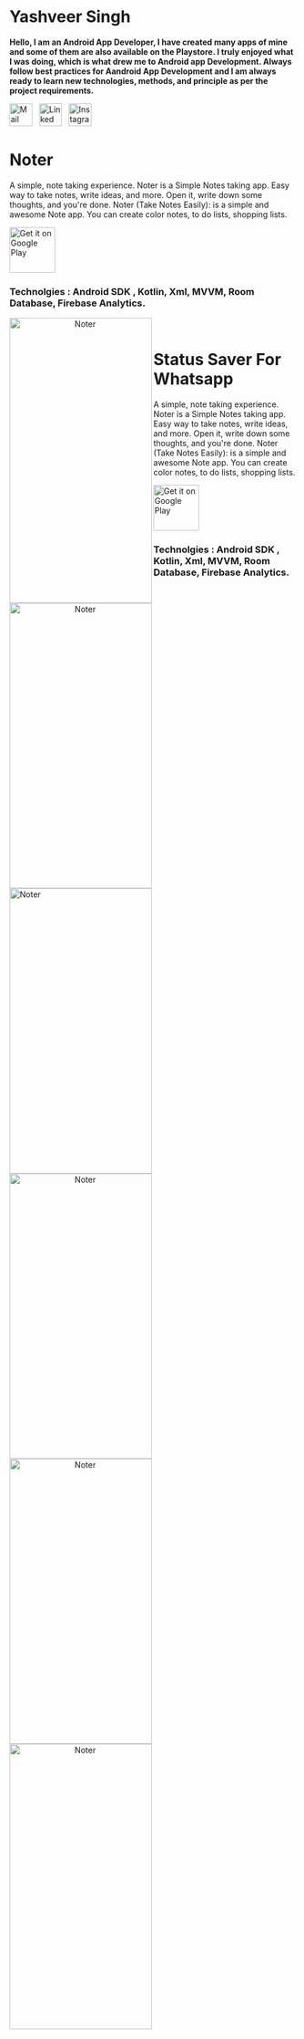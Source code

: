 # Yashveer Singh
**Hello, I am an Android App Developer, I have created many apps of mine and some of them are also available on the Playstore. I truly enjoyed what I was doing, which is what drew me to Android app Development. Always follow best practices for Aandroid App Development and I am always ready to learn new technologies, methods, and principle as per the project requirements.**

<a href="mailto:yashveersingh30401@gmail.com"><img src="https://cdn.jsdelivr.net/gh/dmhendricks/signature-social-icons/icons/round-flat-filled/50px/mail.png" alt="Mail" title="Mail" width="40" height="40" /></a>&nbsp;&nbsp;&nbsp;<a href="https://www.linkedin.com/in/yash30401/" target="_blank"><img src="https://cdn.jsdelivr.net/gh/dmhendricks/signature-social-icons/icons/round-flat-filled/50px/linkedin.png" alt="Linked In" title="Linked In" width="40" height="40" /></a>&nbsp;&nbsp;&nbsp;<a href="https://www.instagram.com/yash30401/" target="_blank"><img src="https://cdn.jsdelivr.net/gh/dmhendricks/signature-social-icons/icons/round-flat-filled/50px/instagram.png" alt="Instagram" title="Instagram" width="40" height="40" /></a>

# Noter

A simple, note taking experience.
Noter is a Simple Notes taking app. Easy way to take notes, write ideas, and more. Open it, write down some thoughts, and you're done.
Noter (Take Notes Easily): is a simple and awesome Note app. You can create color notes, to do lists, shopping lists.

<a href='https://play.google.com/store/apps/details?id=com.devyash.noter'><img alt='Get it on Google Play' src='https://play.google.com/intl/en_us/badges/images/generic/en_badge_web_generic.png' height='80px'/></a>

### Technolgies : Android SDK , Kotlin, Xml, MVVM, Room Database, Firebase Analytics.

<p align="center">
<img align="left" src="https://play-lh.googleusercontent.com/C-aEu-6oKNEjstWRAnDRQaMFfG0VC4dZhrCk7lPYagu9gd6ft0N61fkZHvacCXkcis8=w2560-h1440-rw" width="250" height = "500"  title="Noter">

 

  <img align="left" src="https://play-lh.googleusercontent.com/8Hr0CpSBQbz2avWp-KWe-IiWGG6twBzjWHwX-mYaerNcjCfRz3XNuD7ZxVrQdy98mzfd=w2560-h1440-rw" width="250" height = "500"  title="Noter">
 
   <img align="left" src="https://play-lh.googleusercontent.com/A1ed_O1Ylv-xGLHN0M0DCBcmCIrHUiAymAohbD2pl-p4ZJ6qmCEYLImEhJngX8vMQS4=w2560-h1440-rw" width="250" height = "500"  title="Noter">&nbsp;&nbsp;&nbsp;&nbsp;&nbsp;

 </p> 
 
 
 # Status Saver For Whatsapp

A simple, note taking experience.
Noter is a Simple Notes taking app. Easy way to take notes, write ideas, and more. Open it, write down some thoughts, and you're done.
Noter (Take Notes Easily): is a simple and awesome Note app. You can create color notes, to do lists, shopping lists.

<a href='https://play.google.com/store/apps/details?id=com.devyash.noter'><img alt='Get it on Google Play' src='https://play.google.com/intl/en_us/badges/images/generic/en_badge_web_generic.png' height='80px'/></a>

### Technolgies : Android SDK , Kotlin, Xml, MVVM, Room Database, Firebase Analytics.

<p align="center">
<img align="left" src="https://play-lh.googleusercontent.com/C-aEu-6oKNEjstWRAnDRQaMFfG0VC4dZhrCk7lPYagu9gd6ft0N61fkZHvacCXkcis8=w2560-h1440-rw" width="250" height = "500"  title="Noter">

 

  <img align="left" src="https://play-lh.googleusercontent.com/8Hr0CpSBQbz2avWp-KWe-IiWGG6twBzjWHwX-mYaerNcjCfRz3XNuD7ZxVrQdy98mzfd=w2560-h1440-rw" width="250" height = "500"  title="Noter">
 
   <img align="left" src="https://play-lh.googleusercontent.com/A1ed_O1Ylv-xGLHN0M0DCBcmCIrHUiAymAohbD2pl-p4ZJ6qmCEYLImEhJngX8vMQS4=w2560-h1440-rw" width="250" height = "500"  title="Noter">

 </p> 


